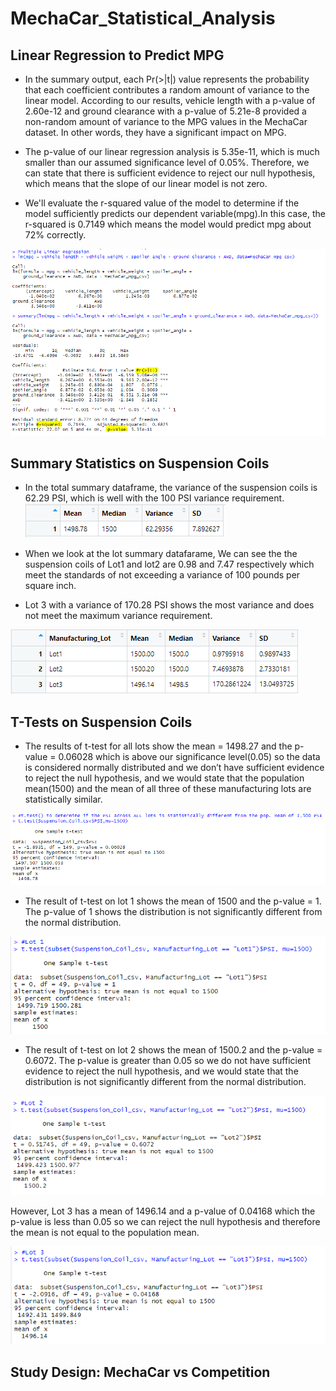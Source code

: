 # MechaCar_Statistical_Analysis

## Linear Regression to Predict MPG

- In the summary output, each Pr(>|t|) value represents the probability that each coefficient contributes a random amount of variance to the linear model. According to our results, vehicle length with a p-value of 2.60e-12 and ground clearance with a p-value of 5.21e-8 provided a non-random amount of variance to the MPG values in the MechaCar dataset. In other words, they have a significant impact on MPG.

- The p-value of our linear regression analysis is 5.35e-11, which is much smaller than our assumed significance level of 0.05%. Therefore, we can state that there is sufficient evidence to reject our null hypothesis, which means that the slope of our linear model is not zero.

- We'll evaluate the r-squared value of the model to determine if the model sufficiently predicts our dependent variable(mpg).In this case, the r-squared is 0.7149 which means the model would predict mpg about 72% correctly.

![Dev1.PNG](https://github.com/tjavaheripour/MechaCar_Statistical_Analysis/blob/main/images/Dev1.PNG)

## Summary Statistics on Suspension Coils

-	In the total summary dataframe, the variance of the suspension coils is 62.29 PSI, which is well with the 100 PSI variance requirement.
![total_summary.PNG](https://github.com/tjavaheripour/MechaCar_Statistical_Analysis/blob/main/images/total_summary.PNG)


-	When we look at the lot summary datafarame, We can see the the suspension coils of Lot1 and lot2 are 0.98 and 7.47 respectively which meet the standards of not exceeding a variance of 100 pounds per square inch.
-	Lot 3 with a variance of 170.28 PSI shows the most variance and does not meet the maximum variance requirement.

![lot_summary.PNG](https://github.com/tjavaheripour/MechaCar_Statistical_Analysis/blob/main/images/lot_summary.PNG)

## T-Tests on Suspension Coils

- The results of t-test for all lots show the mean = 1498.27 and the p-value = 0.06028 which is above our significance level(0.05) so the data is considered normally distributed and we don’t have sufficient evidence to reject the null hypothesis, and we would state that the population mean(1500) and the mean of all three of these manufacturing lots are statistically similar.

![T_test_all_lots.PNG](https://github.com/tjavaheripour/MechaCar_Statistical_Analysis/blob/main/images/T_test_all_lots.PNG)

-	The result of t-test on lot 1 shows the mean of 1500 and the p-value = 1. The p-value of 1 shows the distribution is not significantly different from the normal distribution.

![lot1.PNG](https://github.com/tjavaheripour/MechaCar_Statistical_Analysis/blob/main/images/lot1.PNG)

-	The result of t-test on lot 2 shows the mean of 1500.2 and the p-value = 0.6072. The p-value is greater than 0.05 so we do not have sufficient evidence to reject the null hypothesis, and we would state that the distribution is not significantly different from the normal distribution.

![lot2.PNG](https://github.com/tjavaheripour/MechaCar_Statistical_Analysis/blob/main/images/lot2.PNG)

However, Lot 3 has a mean of 1496.14 and a p-value of 0.04168 which the p-value is less than 0.05 so we can reject the null hypothesis and therefore the mean is not equal to the population mean.

![lot3.PNG](https://github.com/tjavaheripour/MechaCar_Statistical_Analysis/blob/main/images/lot3.PNG)

## Study Design: MechaCar vs Competition






